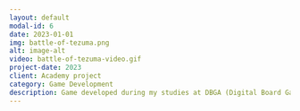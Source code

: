 ```yaml
---
layout: default
modal-id: 6
date: 2023-01-01
img: battle-of-tezuma.png
alt: image-alt
video: battle-of-tezuma-video.gif
project-date: 2023
client: Academy project
category: Game Development
description: Game developed during my studies at DBGA (Digital Board Game Academy), a Toon Blast style game where the player must click on the screen in order to match the same tiles in order to score points. I was responsible of coding the entire game (Gameplay, UI, Backend Integration, Animations)
---
```

